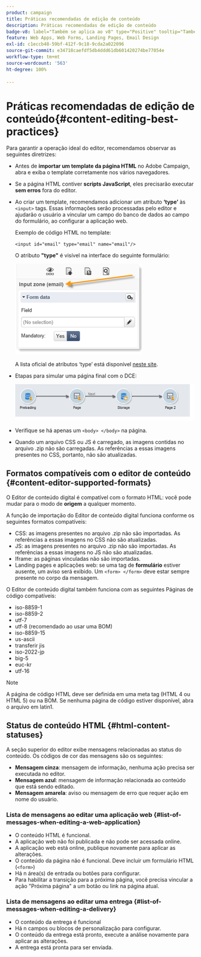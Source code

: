 ```yaml
---
product: campaign
title: Práticas recomendadas de edição de conteúdo
description: Práticas recomendadas de edição de conteúdo
badge-v8: label="Também se aplica ao v8" type="Positive" tooltip="Também se aplica ao Campaign v8"
feature: Web Apps, Web Forms, Landing Pages, Email Design
exl-id: c1eccb48-59bf-412f-9c18-9cda2a022096
source-git-commit: e34718caefdf5db4ddd61db601420274be77054e
workflow-type: tm+mt
source-wordcount: '563'
ht-degree: 100%

---
```


# Práticas recomendadas de edição de conteúdo{#content-editing-best-practices}



Para garantir a operação ideal do editor, recomendamos observar as seguintes diretrizes:

* Antes de **importar um template da página HTML** no Adobe Campaign, abra e exiba o template corretamente nos vários navegadores.
* Se a página HTML contiver **scripts JavaScript**, eles precisarão executar **sem erros** fora do editor.
* Ao criar um template, recomendamos adicionar um atributo **‘type’** às `<input>` tags. Essas informações serão processadas pelo editor e ajudarão o usuário a vincular um campo do banco de dados ao campo do formulário, ao configurar a aplicação web.

  Exemplo de código HTML no template:

  ```
  <input id="email" type="email" name="email"/>
  ```

  O atributo **&quot;type&quot;** é visível na interface do seguinte formulário:

  ![](assets/dce_sidebar_inputtypechanges.png)

  A lista oficial de atributos ‘type’ está disponível [neste site](https://www.w3schools.com/tags/att_input_type.asp).

* Etapas para simular uma página final com o DCE:

  ![](assets/dce_enchainement.png)

* Verifique se há apenas um `<body> </body>` na página.
* Quando um arquivo CSS ou JS é carregado, as imagens contidas no arquivo .zip não são carregadas. As referências a essas imagens presentes no CSS, portanto, não são atualizadas.

## Formatos compatíveis com o editor de conteúdo {#content-editor-supported-formats}

O Editor de conteúdo digital é compatível com o formato HTML: você pode mudar para o modo de **origem** a qualquer momento.

A função de importação do Editor de conteúdo digital funciona conforme os seguintes formatos compatíveis:

* CSS: as imagens presentes no arquivo .zip não são importadas. As referências a essas imagens no CSS não são atualizadas.
* JS: as imagens presentes no arquivo .zip não são importadas. As referências a essas imagens no JS não são atualizadas.
* Iframe: as páginas vinculadas não são importadas.
* Landing pages e aplicações web: se uma tag de **formulário** estiver ausente, um aviso será exibido. Um `<form> </form>` deve estar sempre presente no corpo da mensagem.

O Editor de conteúdo digital também funciona com as seguintes Páginas de código compatíveis:

* iso-8859-1
* iso-8859-2
* utf-7
* utf-8 (recomendado ao usar uma BOM)
* iso-8859-15
* us-ascii
* transferir jis
* iso-2022-jp
* big-5
* euc-kr
* utf-16

>[!NOTE]
>
>A página de código HTML deve ser definida em uma meta tag (HTML 4 ou HTML 5) ou na BOM. Se nenhuma página de código estiver disponível, abra o arquivo em latin1.

## Status de conteúdo HTML {#html-content-statuses}

A seção superior do editor exibe mensagens relacionadas ao status do conteúdo. Os códigos de cor das mensagens são os seguintes:

* **Mensagem cinza**: mensagem de informação, nenhuma ação precisa ser executada no editor.
* **Mensagem azul**: mensagem de informação relacionada ao conteúdo que está sendo editado.
* **Mensagem amarela**: aviso ou mensagem de erro que requer ação em nome do usuário.

### Lista de mensagens ao editar uma aplicação web {#list-of-messages-when-editing-a-web-application}

* O conteúdo HTML é funcional.
* A aplicação web não foi publicada e não pode ser acessada online.
* A aplicação web está online, publique novamente para aplicar as alterações.
* O conteúdo da página não é funcional. Deve incluir um formulário HTML (`<form>`)
* Há n área(s) de entrada ou botões para configurar.
* Para habilitar a transição para a próxima página, você precisa vincular a ação &quot;Próxima página&quot; a um botão ou link na página atual.

### Lista de mensagens ao editar uma entrega {#list-of-messages-when-editing-a-delivery}

* O conteúdo da entrega é funcional
* Há n campos ou blocos de personalização para configurar.
* O conteúdo da entrega está pronto, execute a análise novamente para aplicar as alterações.
* A entrega está pronta para ser enviada.
